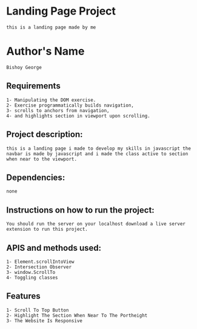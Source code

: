 # Landing Page Project
    this is a landing page made by me 
# Author's Name
    Bishoy George
## Requirements
    1- Manipulating the DOM exercise.
    2- Exercise programmatically builds navigation,
    3- scrolls to anchors from navigation,
    4- and highlights section in viewport upon scrolling.

## Project description: 
    this is a landing page i made to develop my skills in javascript the navbar is made by javascript and i made the class active to section when near to the viewport.

## Dependencies: 
    none

## Instructions on how to run the project:
    You should run the server on your localhost download a live server extension to run this project.
## APIS and methods used:
    1- Element.scrollIntoView
    2- Intersection Observer
    3- window.ScrollTo
    4- Toggling classes

 ## Features
    1- Scroll To Top Button
    2- Highlight The Section When Near To The Portheight
    3- The Website Is Responsive